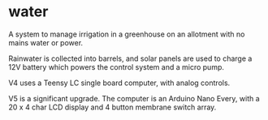 # water
A system to manage irrigation in a greenhouse on an allotment with no mains water or power.

Rainwater is collected into barrels, and solar panels are used to charge a 12V battery which powers the control system and a micro pump. 

V4 uses a Teensy LC single board computer, with analog controls.

V5 is a significant upgrade. The computer is an Arduino Nano Every, with a 20 x 4 char LCD display and 4 button membrane switch array. 
